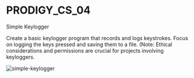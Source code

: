 # PRODIGY_CS_04

Simple Keylogger

Create a basic keylogger program that records and logs keystrokes. Focus on logging the keys pressed and saving them to a file. (Note: Ethical considerations and permissions are crucial for projects involving keyloggers.

![simple-keylogger](https://github.com/surajlata01/PRODIGY_CS_04/assets/112932002/20c38623-bf52-4d8d-bb75-b0a684677b2f)
